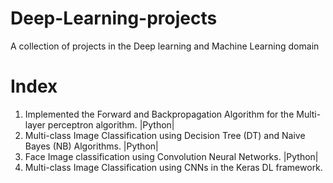# Deep-Learning-projects
A collection of projects in the Deep learning and Machine Learning domain

# Index

1. Implemented the Forward and Backpropagation Algorithm for the Multi-layer perceptron algorithm. |Python|
2. Multi-class Image Classification using Decision Tree (DT) and Naive Bayes (NB) Algorithms. |Python|
3. Face Image classification using Convolution Neural Networks. |Python|
4. Multi-class Image Classification using CNNs in the Keras DL framework.
